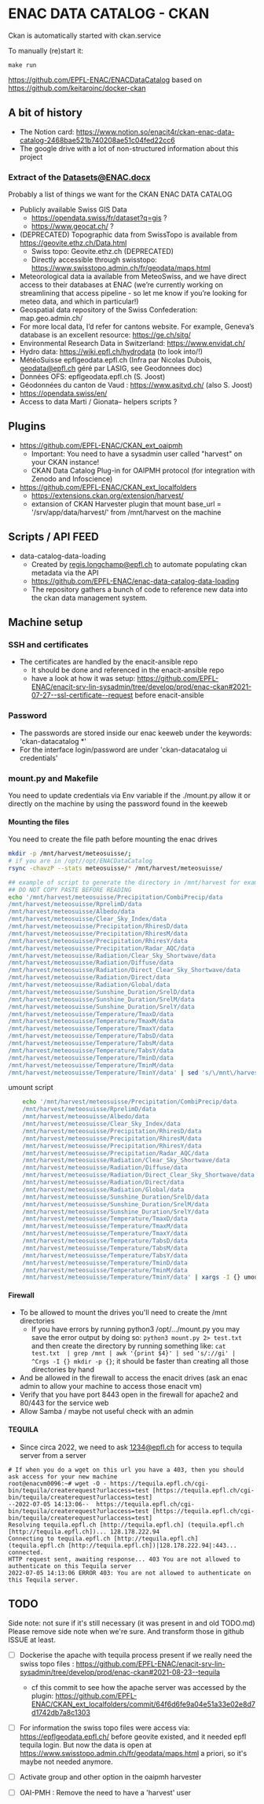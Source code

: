 # ENAC DATA CATALOG - CKAN

Ckan is automatically started with ckan.service

To manually (re)start it:

```
make run
```

https://github.com/EPFL-ENAC/ENACDataCatalog based on https://github.com/keitaroinc/docker-ckan

## A bit of history
- The Notion card: https://www.notion.so/enacit4r/ckan-enac-data-catalog-2468bae521b740208ae51c04fed22cc6
- The google drive with a lot of non-structured information about this project

### Extract of the Datasets@ENAC.docx
Probably a list of things we want for the CKAN ENAC DATA CATALOG
- Publicly available Swiss GIS Data
    - https://opendata.swiss/fr/dataset?q=gis ?
    - https://www.geocat.ch/ ? 
- (DEPRECATED) Topographic data from SwissTopo is available from https://geovite.ethz.ch/Data.html
    - Swiss topo: Geovite.ethz.ch (DEPRECATED)
    - Directly accessible through swisstopo: https://www.swisstopo.admin.ch/fr/geodata/maps.html
- Meteorological data ia available from MeteoSwiss, and we have direct access to their databases at ENAC (we’re currently working on streamlining that access pipeline - so let me know if you’re looking for meteo data, and which in particular!)
- Geospatial data repository of the Swiss Confederation: map.geo.admin.ch/
- For more local data, I’d refer for cantons website. For example, Geneva’s database is an excellent resource: https://ge.ch/sitg/
- Environmental Research Data in Switzerland: https://www.envidat.ch/
- Hydro data: https://wiki.epfl.ch/hydrodata (to look into/!\)
- MétéoSuisse epflgeodata.epfl.ch (Infra par Nicolas Dubois, geodata@epfl.ch géré par LASIG, see Geodonnees doc) 
- Données OFS: epflgeodata.epfl.ch (S. Joost)
- Géodonnées du canton de Vaud : https://www.asitvd.ch/ (also S. Joost)
- https://opendata.swiss/en/
- Access to data Marti / Gionata– helpers scripts ?


## Plugins
- https://github.com/EPFL-ENAC/CKAN_ext_oaipmh
    - Important: You need to have a sysadmin user called "harvest" on your CKAN instance!
    - CKAN Data Catalog Plug-in for OAIPMH protocol (for integration with Zenodo and Infoscience)    
- https://github.com/EPFL-ENAC/CKAN_ext_localfolders
    - https://extensions.ckan.org/extension/harvest/
    - extansion of CKAN Harvester plugin that mount
        base_url = '/srv/app/data/harvest/' from /mnt/harvest on the machine

## Scripts / API FEED
- data-catalog-data-loading
    - Created by regis.longchamp@epfl.ch to automate populating ckan metadata via the API
    - https://github.com/EPFL-ENAC/enac-data-catalog-data-loading
    - The repository gathers a bunch of code to reference new data into the ckan data management system.

## Machine setup

### SSH and certificates
- The certificates are handled by the enacit-ansible repo
    - It should be done and referenced in the enacit-ansible repo
    - have a look at how it was setup: https://github.com/EPFL-ENAC/enacit-srv-lin-sysadmin/tree/develop/prod/enac-ckan#2021-07-27--ssl-certificate--request before enacit-ansible

### Password
- The passwords are stored inside our enac keeweb under the keywords: 'ckan-datacatalog *'
- For the interface login/password are under 'ckan-datacatalog ui credentials'

### mount.py and Makefile
You need to update credentials via Env variable if the ./mount.py allow it or directly on the machine by using the password found in the keeweb

#### Mounting the files
You need to create the file path before mounting the enac drives

```bash
mkdir -p /mnt/harvest/meteosuisse/;
# if you are in /opt//opt/ENACDataCatalog
rsync -chavzP --stats meteosuisse/* /mnt/harvest/meteosuisse/

```

```bash
## example of script to generate the directory in /mnt/harvest for example
## DO NOT COPY PASTE BEFORE READING
echo '/mnt/harvest/meteosuisse/Precipitation/CombiPrecip/data
/mnt/harvest/meteosuisse/RprelimD/data
/mnt/harvest/meteosuisse/Albedo/data
/mnt/harvest/meteosuisse/Clear_Sky_Index/data
/mnt/harvest/meteosuisse/Precipitation/RhiresD/data
/mnt/harvest/meteosuisse/Precipitation/RhiresM/data
/mnt/harvest/meteosuisse/Precipitation/RhiresY/data
/mnt/harvest/meteosuisse/Precipitation/Radar_AQC/data
/mnt/harvest/meteosuisse/Radiation/Clear_Sky_Shortwave/data
/mnt/harvest/meteosuisse/Radiation/Diffuse/data
/mnt/harvest/meteosuisse/Radiation/Direct_Clear_Sky_Shortwave/data
/mnt/harvest/meteosuisse/Radiation/Direct/data
/mnt/harvest/meteosuisse/Radiation/Global/data
/mnt/harvest/meteosuisse/Sunshine_Duration/SrelD/data
/mnt/harvest/meteosuisse/Sunshine_Duration/SrelM/data
/mnt/harvest/meteosuisse/Sunshine_Duration/SrelY/data
/mnt/harvest/meteosuisse/Temperature/TmaxD/data
/mnt/harvest/meteosuisse/Temperature/TmaxM/data
/mnt/harvest/meteosuisse/Temperature/TmaxY/data
/mnt/harvest/meteosuisse/Temperature/TabsD/data
/mnt/harvest/meteosuisse/Temperature/TabsM/data
/mnt/harvest/meteosuisse/Temperature/TabsY/data
/mnt/harvest/meteosuisse/Temperature/TminD/data
/mnt/harvest/meteosuisse/Temperature/TminM/data
/mnt/harvest/meteosuisse/Temperature/TminY/data' | sed 's/\/mnt\/harvest\///' | xargs -I {} mkdir -p {}
```

umount script

```bash
    echo '/mnt/harvest/meteosuisse/Precipitation/CombiPrecip/data
    /mnt/harvest/meteosuisse/RprelimD/data
    /mnt/harvest/meteosuisse/Albedo/data
    /mnt/harvest/meteosuisse/Clear_Sky_Index/data
    /mnt/harvest/meteosuisse/Precipitation/RhiresD/data
    /mnt/harvest/meteosuisse/Precipitation/RhiresM/data
    /mnt/harvest/meteosuisse/Precipitation/RhiresY/data
    /mnt/harvest/meteosuisse/Precipitation/Radar_AQC/data
    /mnt/harvest/meteosuisse/Radiation/Clear_Sky_Shortwave/data
    /mnt/harvest/meteosuisse/Radiation/Diffuse/data
    /mnt/harvest/meteosuisse/Radiation/Direct_Clear_Sky_Shortwave/data
    /mnt/harvest/meteosuisse/Radiation/Direct/data
    /mnt/harvest/meteosuisse/Radiation/Global/data
    /mnt/harvest/meteosuisse/Sunshine_Duration/SrelD/data
    /mnt/harvest/meteosuisse/Sunshine_Duration/SrelM/data
    /mnt/harvest/meteosuisse/Sunshine_Duration/SrelY/data
    /mnt/harvest/meteosuisse/Temperature/TmaxD/data
    /mnt/harvest/meteosuisse/Temperature/TmaxM/data
    /mnt/harvest/meteosuisse/Temperature/TmaxY/data
    /mnt/harvest/meteosuisse/Temperature/TabsD/data
    /mnt/harvest/meteosuisse/Temperature/TabsM/data
    /mnt/harvest/meteosuisse/Temperature/TabsY/data
    /mnt/harvest/meteosuisse/Temperature/TminD/data
    /mnt/harvest/meteosuisse/Temperature/TminM/data
    /mnt/harvest/meteosuisse/Temperature/TminY/data' | xargs -I {} umount -l {}
```
#### Firewall
- To be allowed to mount the drives you'll need to create the /mnt directories
    - If you have errors by running python3 /opt/.../mount.py you may save the error output by doing so: `python3 mount.py 2> test.txt` and then create the directory by running something like: `cat test.txt  | grep /mnt | awk '{print $4}' | sed 's/://gi' | ^Crgs -I {} mkdir -p {}`; it should be faster than creating all those directories by hand
- And be allowed in the firewall to access the enacit drives (ask an enac admin to allow your machine to access those enacit vm)
- Verify that you have port 8443 open in the firewall for apache2 and 80/443 for the service web
- Allow Samba / maybe not useful check with an admin


#### TEQUILA

- Since circa 2022, we need to ask 1234@epfl.ch for access to tequila server from a server
```
# If when you do a wget on this url you have a 403, then you should ask access for your new machine
root@enacvm0096:~# wget -O - https://tequila.epfl.ch/cgi-bin/tequila/createrequest?urlaccess=test [https://tequila.epfl.ch/cgi-bin/tequila/createrequest?urlaccess=test]
--2022-07-05 14:13:06--  https://tequila.epfl.ch/cgi-bin/tequila/createrequest?urlaccess=test [https://tequila.epfl.ch/cgi-bin/tequila/createrequest?urlaccess=test]
Resolving tequila.epfl.ch [http://tequila.epfl.ch] (tequila.epfl.ch [http://tequila.epfl.ch])... 128.178.222.94
Connecting to tequila.epfl.ch [http://tequila.epfl.ch] (tequila.epfl.ch [http://tequila.epfl.ch])|128.178.222.94|:443... connected.
HTTP request sent, awaiting response... 403 You are not allowed to authenticate on this Tequila server
2022-07-05 14:13:06 ERROR 403: You are not allowed to authenticate on this Tequila server.
```

## TODO
Side note: not sure if it's still necessary (it was present in and old TODO.md)
Please remove side note when we're sure. And transform those in github ISSUE at least.

- [ ] Dockerise the apache with tequila process present if we really need the swiss topo files : https://github.com/EPFL-ENAC/enacit-srv-lin-sysadmin/tree/develop/prod/enac-ckan#2021-08-23--tequila
    - cf this commit to see how the apache server was accessed by the plugin: 
        https://github.com/EPFL-ENAC/CKAN_ext_localfolders/commit/64f6d6fe9a04e51a33e02e8d7d1742db7a8c1303
- [ ] For information the swiss topo files were access via: https://epflgeodata.epfl.ch/ before geovite existed, and it needed epfl tequila login. But now the data is open at https://www.swisstopo.admin.ch/fr/geodata/maps.html a priori, so it's maybe not needed anymore.
- [ ] Activate group and other option in the oaipmh harvester
- [ ] OAI-PMH : Remove the need to have a 'harvest' user

